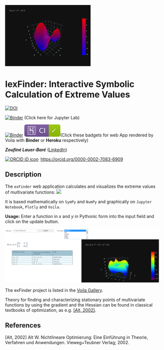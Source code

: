 <img src=Figures/fig2.svg height='200' >

# IexFinder: Interactive Symbolic Calculation of Extreme Values

[![DOI](https://zenodo.org/badge/424138887.svg)](https://zenodo.org/badge/latestdoi/424138887)

[![Binder](https://mybinder.org/badge_logo.svg)](https://mybinder.org/v2/gh/zolabar/IexFinder/HEAD) (Click here for Jupyter Lab)

[![Binder](https://mybinder.org/badge_logo.svg)](https://mybinder.org/v2/gh/zolabar/IexFinder/main?urlpath=voila%2Frender%2F/IexFinder_voila.ipynb)  [![example badge](Figures/succeeded.svg)](http://segundotest.herokuapp.com/)(Click these badgets for web App rendered by Voila with **Binder** or **Heroku** respectively)


***Zoufiné Lauer-Baré*** ([LinkedIn](https://www.linkedin.com/in/zoufine-lauer-bare-14677a77)) <div itemscope itemtype="https://schema.org/Person"><a itemprop="sameAs" content="https://orcid.org/0000-0002-7083-6909" href="https://orcid.org/0000-0002-7083-6909" target="orcid.widget" rel="me noopener noreferrer" style="vertical-align:top;"><img src="https://orcid.org/sites/default/files/images/orcid_16x16.png" style="width:1em;margin-right:.5em;" alt="ORCID iD icon">https://orcid.org/0000-0002-7083-6909</a></div>

## Description

The ```exFinder``` web application calculates and visualizes the extreme values of multivariate functions: 
<img src="https://render.githubusercontent.com/render/math?math=f:\mathbb{R}^2\to\mathbb{R}">

It is based mathematically on ```SymPy``` and ```NumPy``` and graphically on ```Jupyter Notebook```, ```Plotly``` and ```Voila```.


**Usage:** Enter a function in *x* and *y* in Pythonic form into the input field and click on the update button.

<img src=Figures/exFinder_usage_4.PNG >

The exFinder project is listed in the [Voila Gallery](https://voila-gallery.org/). 

Theory for finding and characterizing stationary points of multivariate functions by using the gradient and the Hessian can be found in classical textbooks of optimization, as e.g. [[Alt, 2002]](https://link.springer.com/book/10.1007/978-3-322-84904-5).

## References

[Alt, 2002] Alt W. Nichtlineare Optimierung: Eine Einführung in Theorie, Verfahren und Anwendungen. Vieweg+Teubner Verlag; 2002.
